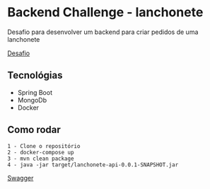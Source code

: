 # Backend Challenge - lanchonete

Desafio para desenvolver um backend para criar pedidos de uma lanchonete

<a href="https://github.com/rits-tecnologia/backend-challenge">Desafio</a>

## Tecnológias
- Spring Boot
- MongoDb
- Docker

## Como rodar

````
1 - Clone o repositório
2 - docker-compose up
3 - mvn clean package
4 - java -jar target/lanchonete-api-0.0.1-SNAPSHOT.jar
````

<a href="http://localhost:8080/">Swagger</a>
